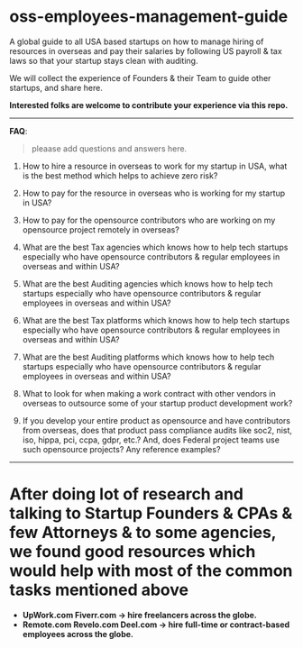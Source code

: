 # oss-employees-management-guide
A global guide to all USA based startups on how to manage hiring of resources in overseas and pay their salaries by following US payroll &amp; tax laws so that your startup stays clean with auditing.

We will collect the experience of Founders & their Team to guide other startups, and share here. 

**Interested folks are welcome to contribute your experience via this repo.**

------------------------------------------------------------------------------------------------------------------------------------------------------------------------

**FAQ**:
> pleaase add questions and answers here. 

1. How to hire a resource in overseas to work for my startup in USA, what is the best method which helps to achieve zero risk?

2. How to pay for the resource in overseas who is working for my startup in USA?

3. How to pay for the opensource contributors who are working on my opensource project remotely in overseas? 

4. What are the best Tax agencies which knows how to help tech startups especially who have opensource contributors & regular employees in overseas and within USA? 

5. What are the best Auditing agencies which knows how to help tech startups especially who have opensource contributors & regular employees in overseas and within USA? 

6. What are the best Tax platforms which knows how to help tech startups especially who have opensource contributors & regular employees in overseas and within USA? 

7. What are the best Auditing platforms which knows how to help tech startups especially who have opensource contributors & regular employees in overseas and within USA? 

8. What to look for when making a work contract with other vendors in overseas to outsource some of your startup product development work? 

9. If you develop your entire product as opensource and have contributors from overseas, does that product pass compliance audits like soc2, nist, iso, hippa, pci, ccpa, gdpr, etc.? And, does Federal project teams use such opensource projects? Any reference examples? 

-------------------------------------------------------------------------------------------------------------------------------------------------------------------------

# After doing lot of research and talking to Startup Founders & CPAs & few Attorneys & to some agencies, we found good resources which would help with most of the common tasks mentioned above
- **UpWork.com	Fiverr.com	-> hire freelancers across the globe.**
- **Remote.com	Revelo.com	Deel.com -> hire full-time or contract-based employees across the globe.**
